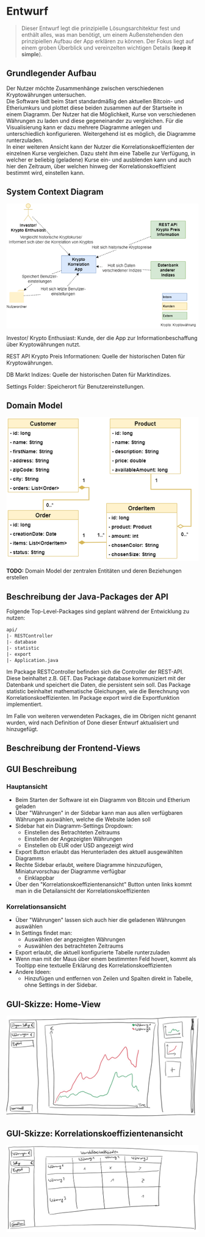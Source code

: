 # Entwurf

> Dieser Entwurf legt die prinzipielle Lösungsarchitektur fest und enthält alles, was man benötigt, um einem Außenstehenden den prinzipiellen Aufbau der App erklären zu können.
> Der Fokus liegt auf einem groben Überblick und vereinzelten wichtigen Details (**keep it simple**).

## Grundlegender Aufbau
Der Nutzer möchte Zusammenhänge zwischen verschiedenen Kryptowährungen untersuchen. <br>
Die Software lädt beim Start standardmäßig den aktuellen Bitcoin- und Etheriumkurs und plottet diese beiden zusammen auf der Startseite in einem Diagramm. Der Nutzer hat die Möglichkeit, Kurse von verschiedenen Währungen zu laden und diese gegeneinander zu vergleichen. Für die Visualisierung kann er dazu mehrere Diagramme anlegen und unterschiedlich konfigurieren. Weitergehend ist es möglich, die Diagramme runterzuladen. <br>
In einer weiteren Ansicht kann der Nutzer die Korrelationskoeffizienten der einzelnen Kurse vergleichen. Dazu steht ihm eine Tabelle zur Verfügung, in welcher er beliebig (geladene) Kurse ein- und ausblenden kann und auch hier den Zeitraum, über welchen hinweg der Korrelationskoeffizient bestimmt wird, einstellen kann.

## System Context Diagram

![System Context Diagram](images/CryptoCorrelation_context-diagramv1.1.png)

Investor/ Krypto Enthusiast: Kunde, der die App zur Informationbeschaffung über Kryptowährungen nutzt.

REST API Krypto Preis Informationen: Quelle der historischen Daten für Kryptowährungen.

DB Markt Indizes: Quelle der historischen Daten für Marktindizes.

Settings Folder: Speicherort für Benutzereinstellungen.

## Domain Model

![Domain Model](images/domain-model.png)

**TODO:** Domain Model der zentralen Entitäten und deren Beziehungen erstellen

## Beschreibung der Java-Packages der API

Folgende Top-Level-Packages sind geplant während der Entwicklung zu nutzen:
```
api/
|- RESTController
|- database
|- statistic
|- export
|- Application.java
```
Im Package RESTController befinden sich die Controller der REST-API. Diese beinhaltet z.B. GET.
Das Package database kommuniziert mit der Datenbank und speichert die Daten, die persistent sein soll.
Das Package statistic beinhaltet mathematische Gleichungen, wie die Berechnung von Korrelationskoeffizienten.
Im Package export wird die Exportfunktion implementiert.

Im Falle von weiteren verwendeten Packages, die im Obrigen nicht genannt wurden, wird nach Definition of Done dieser Entwurf aktualisiert und hinzugefügt.


## Beschreibung der Frontend-Views

## GUI Beschreibung

### Hauptansicht
- Beim Starten der Software ist ein Diagramm von Bitcoin und Etherium geladen
- Über "Währungen" in der Sidebar kann man aus allen verfügbaren Währungen auswählen, welche die Website laden soll
- Sidebar hat ein Diagramm-Settings Dropdown:
    - Einstellen des Betrachteten Zeitraums
    - Einstellen der Angezeigten Währungen
    - Einstellen ob EUR oder USD angezeigt wird
- Export Button erlaubt das Herunterladen des aktuell ausgewählten Diagramms
- Rechte Sidebar erlaubt, weitere Diagramme hinzuzufügen, Miniaturvorschau der Diagramme verfügbar
    - Einklappbar
- Über den "Korrelationskoeffizientenansicht" Button unten links kommt man in die Detailansicht der Korrelationskoeffizienten
  
### Korrelationsansicht
- Über "Währungen" lassen sich auch hier die geladenen Währungen auswählen
- In Settings findet man:
    - Auswählen der angezeigten Währungen
    - Auswählen des betrachteten Zeitraums
- Export erlaubt, die aktuell konfigurierte Tabelle runterzuladen
- Wenn man mit der Maus über einem bestimmten Feld hovert, kommt als Tooltipp eine textuelle Erklärung des Korrelationskoeffizienten
- Andere Ideen:
    - Hinzufügen und entfernen von Zeilen und Spalten direkt in Tabelle, ohne Settings in der Sidebar.

## GUI-Skizze: Home-View

![GUI Sketch Home View](sketches/gui-sketch-home-view.jpg)

## GUI-Skizze: Korrelationskoeffizientenansicht

![GUI Sketch Detail View](sketches/gui-sketch-detail-view.jpg)
